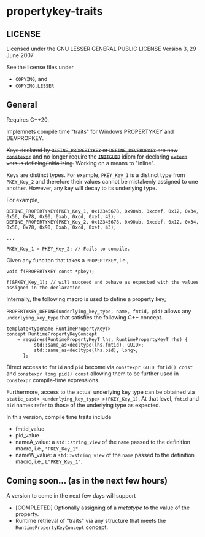# propertykey-traits

## LICENSE

Licensed under the GNU LESSER GENERAL PUBLIC LICENSE Version 3, 29 June 2007

See the license files under
* `COPYING`, and
* `COPYING.LESSER`

## General

Requires C++20.

Implemnets compile time "traits" for Windows PROPERTYKEY and DEVPROPKEY. 

~~Keys declared by `DEFINE_PROPERTYKEY` or `DEFINE_DEVPROPKEY` are now `constexpr` and no longer require the `INITGUID` idiom for declaring `extern` versus defining/initializing.~~
Working on a means to "inline".

Keys are distinct types. For example, `PKEY_Key_1` is a distinct type from `PKEY_Key_2` and therefore their values cannot be mistakenly assigned to one another. However, any key will decay to its underlying type. 

For example,

```
DEFINE_PROPERTYKEY(PKEY_Key_1, 0x12345678, 0x90ab, 0xcdef, 0x12, 0x34, 0x56, 0x78, 0x90, 0xab, 0xcd, 0xef, 42);
DEFINE_PROPERTYKEY(PKEY_Key_2, 0x12345678, 0x90ab, 0xcdef, 0x12, 0x34, 0x56, 0x78, 0x90, 0xab, 0xcd, 0xef, 43);

...

PKEY_Key_1 = PKEY_Key_2; // Fails to compile.
```

Given any funciton that takes a `PROPERTYKEY`, i.e.,

```
void f(PROPERTYKEY const *pkey);

f(&PKEY_Key_1); // will succeed and behave as expected with the values assigned in the declaration.
```

Internally, the following macro is used to define a property key;

`PROPERTYKEY_DEFINE(underlying_key_type, name, fmtid, pid)` allows any `underlying_key_type` that satisfies the following C++ concept.

```
template<typename RuntimePropertyKeyT>
concept RuntimePropertyKeyConcept
    = requires(RuntimePropertyKeyT lhs, RuntimePropertyKeyT rhs) {
          std::same_as<decltype(lhs.fmtid), GUID>;
          std::same_as<decltype(lhs.pid), long>;
      };
```

Direct access to `fmtid` and `pid` become via `constexpr GUID fmtid() const` and `constexpr long pid() const` allowing them to be further used in `constexpr` compile-time expressions.

Furthermore, access to the actual underlying key type can be obtained via `static_cast< <underlying_key_type> >(PKEY_Key_1)`. At that level, `fmtid` and `pid` names refer to those of the underlying type as expected.

In this version, compile time traits include 
* fmtid_value
* pid_value
* nameA_value: a `std::string_view` of the `name` passed to the definition macro, i.e., `"PKEY_Key_1"`.
* nameW_value: a `std::wstring_view` of the `name` passed to the definition macro, i.e., `L"PKEY_Key_1"`.

## Coming soon... (as in the next few hours)
A version to come in the next few days will support
* [COMPLETED] Optionally assigning of a _metatype_ to the value of the property.
* Runtime retrieval of "traits" via any structure that meets the `RuntimePropertyKeyConcept` concept.